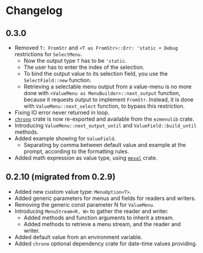 # Changelog

## 0.3.0

* Removed `T: FromStr` and `<T as FromStr>::Err: 'static + Debug` restrictions for `SelectMenu`.
  * Now the output type `T` has to be `'static`.
  * The user has to enter the index of the selection.
  * To bind the output value to its selection field, you use the `SelectField::new` function.
  * Retrieving a selectable menu output from a value-menu is no more done with
`<ValueMenu as MenuBuilder>::next_output` function, because it requests output to
implement `FromStr`. Instead, it is done with `ValueMenu::next_select` function, to bypass this restriction.
* Fixing IO error never returned in loop.
* [`chrono`](https://docs.rs/chrono/0.4.19) crate is now re-exported and available from the `ezmenulib` crate.
* Introducing `ValueMenu::next_output_until` and `ValueField::build_until` methods.
* Added example showing for `ValueField`.
  * Separating by comma between default value and example at the prompt, according to the formatting rules.
* Added math expression as value type, using [`meval`](https://docs.rs/meval/0.2.0) crate.

## 0.2.10 (migrated from 0.2.9)

* Added new custom value type: `MenuOption<T>`.
* Added generic parameters for menus and fields for readers and writers.
* Removing the generic const parameter N for `ValueMenu`.
* Introducing `MenuStream<R, W>` to gather the reader and writer.
  * Added methods and function arguments to inherit a stream.
  * Added methods to retrieve a menu stream, and the reader and writer.
* Added default value from an environment variable.
* Added `chrono` optional dependency crate for date-time values providing.
